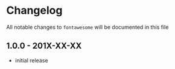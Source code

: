 # Changelog

All notable changes to `fontawesome` will be documented in this file

## 1.0.0 - 201X-XX-XX

- initial release
